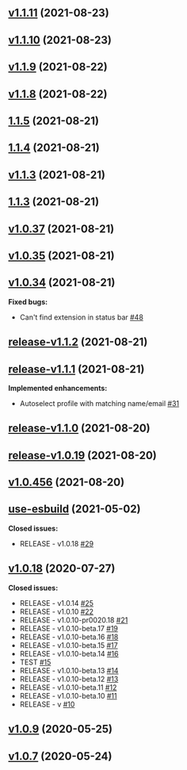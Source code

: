 ##

## [v1.1.11](https://github.com/onlyutkarsh/git-config-user-profiles/tree/v1.1.11) (2021-08-23)

## [v1.1.10](https://github.com/onlyutkarsh/git-config-user-profiles/tree/v1.1.10) (2021-08-23)

## [v1.1.9](https://github.com/onlyutkarsh/git-config-user-profiles/tree/v1.1.9) (2021-08-22)

## [v1.1.8](https://github.com/onlyutkarsh/git-config-user-profiles/tree/v1.1.8) (2021-08-22)

## [1.1.5](https://github.com/onlyutkarsh/git-config-user-profiles/tree/1.1.5) (2021-08-21)

## [1.1.4](https://github.com/onlyutkarsh/git-config-user-profiles/tree/1.1.4) (2021-08-21)

## [v1.1.3](https://github.com/onlyutkarsh/git-config-user-profiles/tree/v1.1.3) (2021-08-21)

## [1.1.3](https://github.com/onlyutkarsh/git-config-user-profiles/tree/1.1.3) (2021-08-21)

## [v1.0.37](https://github.com/onlyutkarsh/git-config-user-profiles/tree/v1.0.37) (2021-08-21)

## [v1.0.35](https://github.com/onlyutkarsh/git-config-user-profiles/tree/v1.0.35) (2021-08-21)

## [v1.0.34](https://github.com/onlyutkarsh/git-config-user-profiles/tree/v1.0.34) (2021-08-21)

**Fixed bugs:**

- Can't find extension in status bar [\#48](https://github.com/onlyutkarsh/git-config-user-profiles/issues/48)

## [release-v1.1.2](https://github.com/onlyutkarsh/git-config-user-profiles/tree/release-v1.1.2) (2021-08-21)

## [release-v1.1.1](https://github.com/onlyutkarsh/git-config-user-profiles/tree/release-v1.1.1) (2021-08-21)

**Implemented enhancements:**

- Autoselect profile with matching name/email [\#31](https://github.com/onlyutkarsh/git-config-user-profiles/issues/31)

## [release-v1.1.0](https://github.com/onlyutkarsh/git-config-user-profiles/tree/release-v1.1.0) (2021-08-20)

## [release-v1.0.19](https://github.com/onlyutkarsh/git-config-user-profiles/tree/release-v1.0.19) (2021-08-20)

## [v1.0.456](https://github.com/onlyutkarsh/git-config-user-profiles/tree/v1.0.456) (2021-08-20)

## [use-esbuild](https://github.com/onlyutkarsh/git-config-user-profiles/tree/use-esbuild) (2021-05-02)

**Closed issues:**

- RELEASE - v1.0.18 [\#29](https://github.com/onlyutkarsh/git-config-user-profiles/issues/29)

## [v1.0.18](https://github.com/onlyutkarsh/git-config-user-profiles/tree/v1.0.18) (2020-07-27)

**Closed issues:**

- RELEASE - v1.0.14 [\#25](https://github.com/onlyutkarsh/git-config-user-profiles/issues/25)
- RELEASE - v1.0.10 [\#22](https://github.com/onlyutkarsh/git-config-user-profiles/issues/22)
- RELEASE - v1.0.10-pr0020.18 [\#21](https://github.com/onlyutkarsh/git-config-user-profiles/issues/21)
- RELEASE - v1.0.10-beta.17 [\#19](https://github.com/onlyutkarsh/git-config-user-profiles/issues/19)
- RELEASE - v1.0.10-beta.16 [\#18](https://github.com/onlyutkarsh/git-config-user-profiles/issues/18)
- RELEASE - v1.0.10-beta.15 [\#17](https://github.com/onlyutkarsh/git-config-user-profiles/issues/17)
- RELEASE - v1.0.10-beta.14 [\#16](https://github.com/onlyutkarsh/git-config-user-profiles/issues/16)
- TEST [\#15](https://github.com/onlyutkarsh/git-config-user-profiles/issues/15)
- RELEASE - v1.0.10-beta.13 [\#14](https://github.com/onlyutkarsh/git-config-user-profiles/issues/14)
- RELEASE - v1.0.10-beta.12 [\#13](https://github.com/onlyutkarsh/git-config-user-profiles/issues/13)
- RELEASE - v1.0.10-beta.11 [\#12](https://github.com/onlyutkarsh/git-config-user-profiles/issues/12)
- RELEASE - v1.0.10-beta.10 [\#11](https://github.com/onlyutkarsh/git-config-user-profiles/issues/11)
- RELEASE - v [\#10](https://github.com/onlyutkarsh/git-config-user-profiles/issues/10)

## [v1.0.9](https://github.com/onlyutkarsh/git-config-user-profiles/tree/v1.0.9) (2020-05-25)

## [v1.0.7](https://github.com/onlyutkarsh/git-config-user-profiles/tree/v1.0.7) (2020-05-24)



